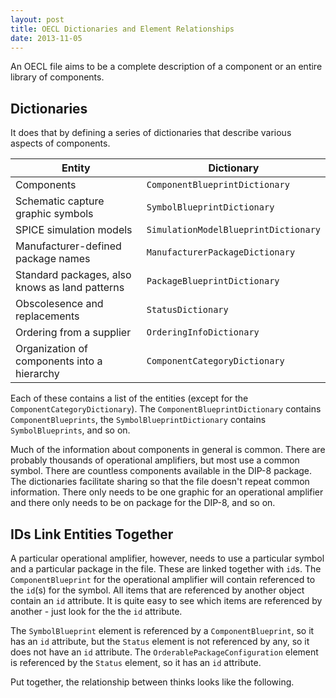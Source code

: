 ```yaml
---
layout: post
title: OECL Dictionaries and Element Relationships
date: 2013-11-05
---
```


An OECL file aims to be a complete description of a component or an entire library of components.

## Dictionaries

It does that by defining a series of dictionaries that describe various aspects of components.

Entity | Dictionary
-------|-----------
Components | `ComponentBlueprintDictionary`
Schematic capture graphic symbols | `SymbolBlueprintDictionary`
SPICE simulation models | `SimulationModelBlueprintDictionary`
Manufacturer-defined package names | `ManufacturerPackageDictionary`
Standard packages, also knows as land patterns | `PackageBlueprintDictionary`
Obscolesence and replacements | `StatusDictionary`
Ordering from a supplier | `OrderingInfoDictionary`
Organization of components into a hierarchy | `ComponentCategoryDictionary`

Each of these contains a list of the entities (except for the `ComponentCategoryDictionary`). The `ComponentBlueprintDictionary` contains `ComponentBlueprints`, the `SymbolBlueprintDictionary` contains `SymbolBlueprints`, and so on.

Much of the information about components in general is common. There are probably thousands of operational amplifiers, but most use a common symbol. There are countless components available in the DIP-8 package. The dictionaries facilitate sharing so that the file doesn't repeat common information. There only needs to be one graphic for an operational amplifier and there only needs to be on package for the DIP-8, and so on.

## IDs Link Entities Together

A particular operational amplifier, however, needs to use a particular symbol and a particular package in the file. These are linked together with `id`s. The `ComponentBlueprint` for the operational amplifier will contain referenced to the `id`(s) for the symbol. All items that are referenced by another object contain an `id` attribute. It is quite easy to see which items are referenced by another - just look for the the `id` attribute.

The `SymbolBlueprint` element is referenced by a `ComponentBlueprint`, so it has an `id` attribute, but the `Status` element is not referenced by any, so it does not have an `id` attribute. The `OrderablePackageConfiguration` element is referenced by the `Status` element, so it has an `id` attribute.

Put together, the relationship between thinks looks like the following.

[](https://s3-us-west-2.amazonaws.com/ficksworkshop/media/blog/oecl-dictionaries/oecl_relationships.png)